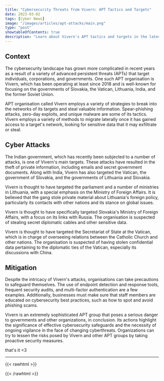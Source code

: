 ```yaml
---
title: "Cybersecurity Threats from Vivern: APT Tactics and Targets"
date: 2023-03-02
tags: [Cyber News]
image: "/images/articles/apt-attacks/main.png"
type: "post"
showtableOfContents: true
description: "Learn about Vivern's APT tactics and targets in the latest cybersecurity threats. Protect your organization with our insights. Read our article."
---
```


## Context
The cybersecurity landscape has grown more complicated in recent years as a result of a variety of advanced persistent threats (APTs) that target individuals, corporations, and governments. One such APT organisation is Vivern, which has been operating at least since 2018 and is well-known for focusing on the governments of Slovakia, the Vatican, Lithuania, India, and the former Soviet Union.

APT organisation called Vivern employs a variety of strategies to break into the networks of its targets and steal valuable information. Spear-phishing attacks, zero-day exploits, and unique malware are some of its tactics. Vivern employs a variety of methods to migrate laterally once it has gained access to a target's network, looking for sensitive data that it may exfiltrate or steal.

## Cyber Attacks
The Indian government, which has recently been subjected to a number of attacks, is one of Vivern's main targets. These attacks have resulted in the theft of private information, including emails and secret government documents. Along with India, Vivern has also targeted the Vatican, the government of Slovakia, and the governments of Lithuania and Slovakia.

Vivern is thought to have targeted the parliament and a number of ministries in Lithuania, with a special emphasis on the Ministry of Foreign Affairs. It is believed that the gang stole private material about Lithuania's foreign policy, particularly its contacts with other nations and its stance on global issues.

Vivern is thought to have specifically targeted Slovakia's Ministry of Foreign Affairs, with a focus on its links with Russia. The organisation is suspected of stealing secret diplomatic cables and other sensitive data.

Vivern is thought to have targeted the Secretariat of State at the Vatican, which is in charge of overseeing relations between the Catholic Church and other nations. The organisation is suspected of having stolen confidential data pertaining to the diplomatic ties of the Vatican, especially its discussions with China.

## Mitigation
Despite the intricacy of Vivern's attacks, organisations can take precautions to safeguard themselves. The use of endpoint detection and response tools, frequent security audits, and multi-factor authentication are a few examples. Additionally, businesses must make sure that staff members are educated on cybersecurity best practices, such as how to spot and avoid phishing scams.

Vivern is an extremely sophisticated APT group that poses a serious danger to governments and other organizations, in conclusion. Its actions highlight the significance of effective cybersecurity safeguards and the necessity of ongoing vigilance in the face of changing cyberthreats. Organizations can try to lessen the risks posed by Vivern and other APT groups by taking proactive security measures.


that's it <3

---

{{< rawhtml >}} 
<script src="https://utteranc.es/client.js"
        repo="mansoorbarri/website"
        issue-term="title"
        theme="github-dark"
        crossorigin="anonymous"
        async>
</script>
{{< /rawhtml >}}
